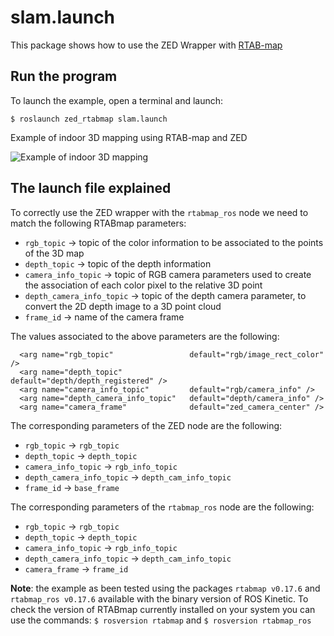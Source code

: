 # slam.launch

This package shows how to use the ZED Wrapper with [RTAB-map](http://introlab.github.io/rtabmap/)

## Run the program

To launch the example, open a terminal and launch:

    $ roslaunch zed_rtabmap slam.launch

Example of indoor 3D mapping using RTAB-map and ZED

![Example of indoor 3D mapping](images/rtab-map.jpg)

## The launch file explained

To correctly use the ZED wrapper with the `rtabmap_ros` node we need to match the following RTABmap parameters:

- `rgb_topic` -> topic of the color information to be associated to the points of the 3D map
- `depth_topic` -> topic of the depth information
- `camera_info_topic` -> topic of RGB camera parameters used to create the association of each color pixel to the relative 3D point
- `depth_camera_info_topic` -> topic of the depth camera parameter, to convert the 2D depth image to a 3D point cloud
- `frame_id` -> name of the camera frame

The values associated to the above parameters are the following:

```
  <arg name="rgb_topic"               	default="rgb/image_rect_color" />
  <arg name="depth_topic"             	default="depth/depth_registered" />
  <arg name="camera_info_topic"       	default="rgb/camera_info" />
  <arg name="depth_camera_info_topic" 	default="depth/camera_info" />
  <arg name="camera_frame"              default="zed_camera_center" />
```

The corresponding parameters of the ZED node are the following:

- `rgb_topic` -> `rgb_topic`
- `depth_topic` -> `depth_topic`
- `camera_info_topic` -> `rgb_info_topic`
- `depth_camera_info_topic` -> `depth_cam_info_topic`
- `frame_id` -> `base_frame`

The corresponding parameters of the `rtabmap_ros` node are the following:

- `rgb_topic` -> `rgb_topic`
- `depth_topic` -> `depth_topic`
- `camera_info_topic` -> `rgb_info_topic`
- `depth_camera_info_topic` -> `depth_cam_info_topic`
- `camera_frame` -> `frame_id`

**Note**: the example as been tested using the packages `rtabmap v0.17.6` and `rtabmap_ros v0.17.6` available with the binary version of ROS Kinetic. To check the version of RTABmap currently installed on your system you can use the commands:
`$ rosversion rtabmap`
and
`$ rosversion rtabmap_ros`




